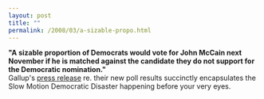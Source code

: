 ```yaml
---
layout: post
title: ""
permalink: /2008/03/a-sizable-propo.html
---
```


**"A sizable proportion of Democrats would vote for John McCain next November if he is matched against the candidate they do not support for the Democratic nomination."**  
Gallup's [press release](http://www.gallup.com/poll/105691/McCain-vs-Obama-28-Clinton-Backers-McCain.aspx) re. their new poll results succinctly encapsulates the Slow Motion Democratic Disaster happening before your very eyes.